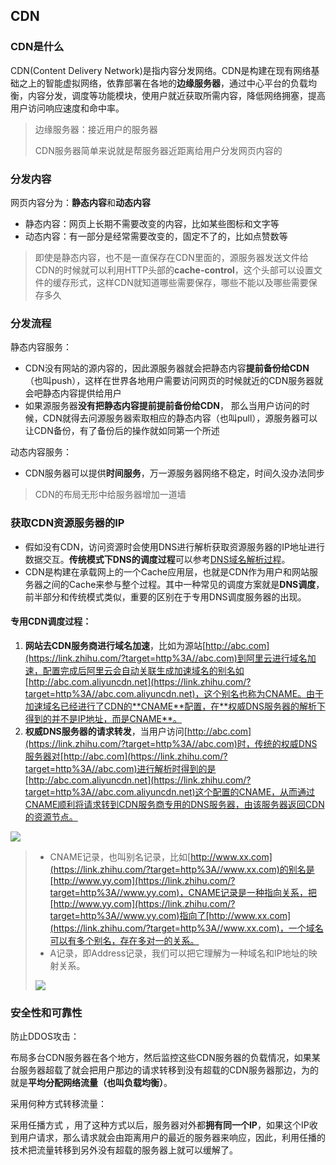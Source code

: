 ## CDN

### CDN是什么

CDN(Content Delivery Network)是指内容分发网络。CDN是构建在现有网络基础之上的智能虚拟网络，依靠部署在各地的**边缘服务器**，通过中心平台的负载均衡，内容分发，调度等功能模块，使用户就近获取所需内容，降低网络拥塞，提高用户访问响应速度和命中率。

> 边缘服务器：接近用户的服务器
>
> CDN服务器简单来说就是帮服务器近距离给用户分发网页内容的



### 分发内容

网页内容分为：**静态内容**和**动态内容**

- 静态内容：网页上长期不需要改变的内容，比如某些图标和文字等
- 动态内容：有一部分是经常需要改变的，固定不了的，比如点赞数等

> 即使是静态内容，也不是一直保存在CDN里面的，源服务器发送文件给CDN的时候就可以利用HTTP头部的**cache-control**，这个头部可以设置文件的缓存形式，这样CDN就知道哪些需要保存，哪些不能以及哪些需要保存多久



### 分发流程

静态内容服务：

- CDN没有网站的源内容的，因此源服务器就会把静态内容**提前备份给CDN**（也叫push），这样在世界各地用户需要访问网页的时候就近的CDN服务器就会吧静态内容提供给用户
- 如果源服务器**没有把静态内容提前提前备份给CDN**， 那么当用户访问的时候，CDN就得去问源服务器索取相应的静态内容（也叫pull），源服务器可以让CDN备份，有了备份后的操作就如同第一个所述

动态内容服务：

- CDN服务器可以提供**时间服务**，万一源服务器网络不稳定，时间久没办法同步

> CDN的布局无形中给服务器增加一道墙



### 获取CDN资源服务器的IP

- 假如没有CDN，访问资源时会使用DNS进行解析获取资源服务器的IP地址进行数据交互。**传统模式下DNS的调度过程**可以参考[DNS域名解析过程](./DNS域名解析过程)。
- CDN是构建在承载网上的一个Cache应用层，也就是CDN作为用户和网站服务器之间的Cache来参与整个过程。其中一种常见的调度方案就是**DNS调度**，前半部分和传统模式类似，重要的区别在于专用DNS调度服务器的出现。

#### 专用CDN调度过程：

1. **网站去CDN服务商进行域名加速**，比如为源站[http://abc.com](https://link.zhihu.com/?target=http%3A//abc.com)到阿里云进行域名加速，配置完成后阿里云会自动关联生成加速域名的别名如[http://abc.com.aliyuncdn.net](https://link.zhihu.com/?target=http%3A//abc.com.aliyuncdn.net)，这个别名也称为CNAME。由于加速域名已经进行了CDN的**CNAME**配置，在**权威DNS服务器的解析下得到的并不是IP地址，而是CNAME**。
2. **权威DNS服务器的请求转发**，当用户访问[http://abc.com](https://link.zhihu.com/?target=http%3A//abc.com)时，传统的权威DNS服务器对[http://abc.com](https://link.zhihu.com/?target=http%3A//abc.com)进行解析时得到的是[http://abc.com.aliyuncdn.net](https://link.zhihu.com/?target=http%3A//abc.com.aliyuncdn.net)这个配置的CNAME，从而通过CNAME顺利将请求转到CDN服务商专用的DNS服务器，由该服务器返回CDN的资源节点。

![]( https://pic4.zhimg.com/80/v2-cc4ae0254317ae8fe6d07cd2f08a535f_1440w.jpg)

> - CNAME记录，也叫别名记录，比如[http://www.xx.com](https://link.zhihu.com/?target=http%3A//www.xx.com)的别名是[http://www.yy.com](https://link.zhihu.com/?target=http%3A//www.yy.com)，CNAME记录是一种指向关系，把[http://www.yy.com](https://link.zhihu.com/?target=http%3A//www.yy.com)指向了[http://www.xx.com](https://link.zhihu.com/?target=http%3A//www.xx.com)，一个域名可以有多个别名，存在多对一的关系。
> - A记录，即Address记录，我们可以把它理解为一种域名和IP地址的映射关系。
>
> ![](https://pic4.zhimg.com/80/v2-e3c900b743584145fd0b7c3ab8a9e96b_1440w.jpg)



### 安全性和可靠性

防止DDOS攻击：

布局多台CDN服务器在各个地方，然后监控这些CDN服务器的负载情况，如果某台服务器超载了就会把用户那边的请求转移到没有超载的CDN服务器那边，为的就是**平均分配网络流量（也叫负载均衡）**。

采用何种方式转移流量：

采用任播方式 ，用了这种方式以后，服务器对外都**拥有同一个IP**，如果这个IP收到用户请求，那么请求就会由距离用户的最近的服务器来响应，因此，利用任播的技术把流量转移到另外没有超载的服务器上就可以缓解了。